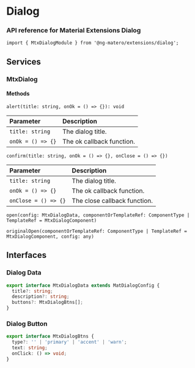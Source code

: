 # Dialog

### API reference for Material Extensions Dialog

`import { MtxDialogModule } from '@ng-matero/extensions/dialog';`

## Services

### MtxDialog

#### **Methods**

`alert(title: string, onOk = () => {}): void`

| Parameter | Description |
| :--- | :--- |
| `title: string` | The dialog title. |
| `onOk = () => {}` | The ok callback function. |

`confirm(title: string, onOk = () => {}, onClose = () => {})`

| Parameter | Description |
| :--- | :--- |
| `title: string` | The dialog title. |
| `onOk = () => {}` | The ok callback function. |
| `onClose = () => {}` | The close callback function. |

`open(config: MtxDialogData, componentOrTemplateRef: ComponentType | TemplateRef = MtxDialogComponent)`

`originalOpen(componentOrTemplateRef: ComponentType | TemplateRef = MtxDialogComponent, config: any)`

## Interfaces

### Dialog Data

```typescript
export interface MtxDialogData extends MatDialogConfig {
  title?: string;
  description?: string;
  buttons?: MtxDialogBtns[];
}
```

### Dialog Button

```typescript
export interface MtxDialogBtns {
  type?: '' | 'primary' | 'accent' | 'warn';
  text: string;
  onClick: () => void;
}
```

